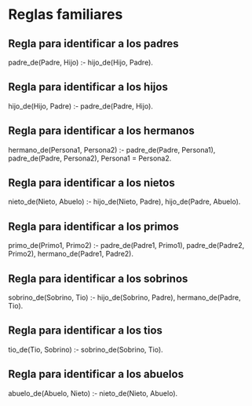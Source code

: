 # Reglas familiares

## Regla para identificar a los padres

padre_de(Padre, Hijo) :- hijo_de(Hijo, Padre).

## Regla para identificar a los hijos

hijo_de(Hijo, Padre) :- padre_de(Padre, Hijo).

## Regla para identificar a los hermanos

hermano_de(Persona1, Persona2) :- padre_de(Padre, Persona1), padre_de(Padre, Persona2), Persona1 \= Persona2.

## Regla para identificar a los nietos

nieto_de(Nieto, Abuelo) :- hijo_de(Nieto, Padre), hijo_de(Padre, Abuelo).

## Regla para identificar a los primos

primo_de(Primo1, Primo2) :- padre_de(Padre1, Primo1), padre_de(Padre2, Primo2), hermano_de(Padre1, Padre2).

## Regla para identificar a los sobrinos

sobrino_de(Sobrino, Tio) :- hijo_de(Sobrino, Padre), hermano_de(Padre, Tio).

## Regla para identificar a los tios

tio_de(Tio, Sobrino) :- sobrino_de(Sobrino, Tio).

## Regla para identificar a los abuelos

abuelo_de(Abuelo, Nieto) :- nieto_de(Nieto, Abuelo).
